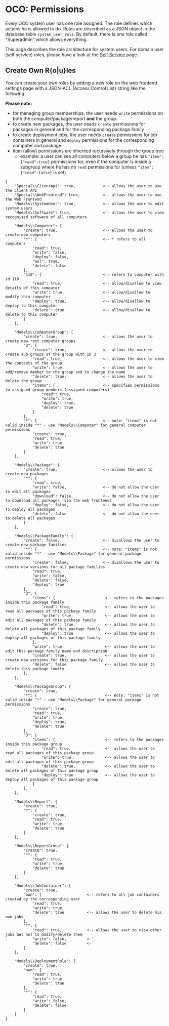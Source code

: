 # OCO: Permissions
Every OCO system user has one role assigned. The role defines which actions he is allowed to do. Roles are described as a JSON object in the database table `system_user_role`. By default, there is one role called "Superadmin" which allows everything.

This page describes the role architecture for system users. For domain user (self service) roles, please have a look at the [Self Service](Self-Service.md) page.

## Create Own R{o|u}les
You can create your own roles by adding a new role on the web frontend settings page with a JSON-ACL (Access Control List) string like the following.

**Please note:**
- for managing group memberships, the user needs `write` permissions on both the computer/package/report **and** the group.
- to create new packages, the user needs `create` permissions for packages in general and for the corresponding package family
- to create deployment jobs, the user needs `create` permissions for job containers in general and `deploy` permissions for the corresponding computer and package
- item (allow) permissions are inherited recursively through the group tree
  - example: a user can see all computers below a group he has `"item":{"read":true}` permissions for, even if the computer is inside a subgroup where he has no `read` permissions for (unless `"item":{"read":false}` is set)

```
{
    "Special\\ClientApi": true,            <-- allows the user to use the Client API
    "Special\\WebFrontend": true,          <-- allows the user to use the Web Frontend
    "Models\\SystemUser": true,            <-- allows the user to edit system users
    "Models\\Software": true,              <-- allows the user to view recognised software of all computers

    "Models\\Computer": {
        "create": true,                    <-- allows the user to create new computers
        "*": {                             <-- * refers to all computers
            "read": true,
            "write": false,
            "deploy": false,
            "wol": true,
            "delete": false
        },
        "110": {                           <-- refers to computer with id 110
            "read": true,                  <-- allow/disallow to view details of this computer
            "write": true,                 <-- allow/disallow to modify this computer
            "deploy": true,                <-- allow/disallow to deploy to this computer
            "delete": true                 <-- allow/disallow to delete to this computer
        }
    },

    "Models\\ComputerGroup": {
        "create": true,                    <-- allows the user to create new root computer groups
        "3": {
            "create": true,                <-- allows the user to create sub groups of the group with ID 3
            "read": true,                  <-- allows the user to view the contents of the group
            "write": true,                 <-- allows the user to add/remove member to the group and to change the name
            "delete": true,                <-- allows the user to delete the group
            "items": {                     <-- specifies permissions to assigned group members (assigned computers)
                "read": true,
                "write": true,
                "deploy": true,
                "delete": true
            }
        },
        "*": {                             <-- note: "items" is not valid inside "*" - use "Models\\Computer" for general computer permissions
            "create": true,
            "read": true,
            "write": true,
            "delete": true
        }
    },

    "Models\\Package": {
        "create": true,                    <-- allows the user to create new packages
        "*": {
            "read": true,
            "write": false,                <-- do not allow the user to edit all packages
            "download": false,             <-- do not allow the user to download all packages (via the web frontend)
            "deploy": false,               <-- do not allow the user to deploy all packages
            "delete": false                <-- do not allow the user to delete all packages
        }
    },

    "Models\\PackageFamily": {
        "create": false,                   <-- disallows the user to create new package families
        "*": {                             <-- note: "items" is not valid inside "*" - use "Models\\Package" for general package permissions
            "create": false,               <-- disallows the user to create new versions for all package families
            "read": true,
            "write": false,
            "delete": false,
            "deploy": true
        },
        "3": {
            "items": {                      <-- refers to the packages inside this package family
                "read": true,               <-- allows the user to read all packages of this package family
                "write": true,              <-- allows the user to edit all packages of this package family
                "delete": true,             <-- allows the user to delete all packages of this package family
                "deploy": true              <-- allows the user to deploy all packages of this package family
            },
            "write": true,                  <-- allows the user to edit this package family name and description
            "create": true,                 <-- allows the user to create new versions for this package family
            "delete": false                 <-- allows the user to delete this package family
        },
    },

    "Models\\PackageGroup": {
        "create": true,
        "*": {                              <-- note: "items" is not valid inside "*" - use "Models\\Package" for general package permissions
            "create": true,
            "read": true,
            "write": true,
            "deploy": true,
            "delete": true
        },
        "3": {
            "items": {                      <-- refers to the packages inside this package group
                "read": true,               <-- allows the user to read all packages of this package group
                "write": true,              <-- allows the user to edit all packages of this package group
                "delete": true,             <-- allows the user to delete all packages of this package group
                "deploy": true              <-- allows the user to deploy all packages of this package group
            }
        },
    },

    "Models\\Report": {
        "create": true,
        "*": {
            "create": true,
            "read": true,
            "write": true,
            "delete": true
        }
    },

    "Models\\ReportGroup": {
        "create": true,
        "*": {
            "read": true,
            "write": true,
            "delete": true
        }
    },

    "Models\\JobContainer": {
        "create": true,
        "own": {                    <-- refers to all job containers created by the corresponding user
            "read": true,
            "write": true,
            "delete": true          <-- allows the user to delete his own jobs
        },
        "*": {
            "read": true,           <-- allows the user to view other jobs but not to modify/delete them
            "write": false,         <-´
            "delete": false         <-´
        }
    },

    "Models\\DeploymentRule": {
        "create": true,
        "own": {
            "read": true,
            "write": true,
            "delete": true
        },
        "*": {
            "read": true,
            "write": false,
            "delete": false
        }
    }
}
```

